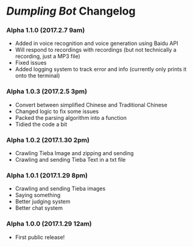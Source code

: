 # *Dumpling Bot* Changelog

### Alpha 1.1.0 (2017.2.7 9am)
* Added in voice recognition and voice generation using Baidu API
* Will respond to recordings with recordings (but not technically a recording, just a MP3 file)
* Fixed issues
* Added logging system to track error and info (currently only prints it onto the terminal)

### Alpha 1.0.3 (2017.2.5 3pm)
* Convert between simplified Chinese and Traditional Chinese
* Changed logic to fix some issues
* Packed the parsing algorithm into a function
* Tidied the code a bit

### Alpha 1.0.2 (2017.1.30 2pm)
* Crawling Tieba Image and zipping and sending
* Crawling and sending Tieba Text in a txt file

### Alpha 1.0.1 (2017.1.29 8pm)
* Crawling and sending Tieba images
* Saying something
* Better judging system
* Better chat system

### Alpha 1.0.0 (2017.1.29 12am)
* First public release!

